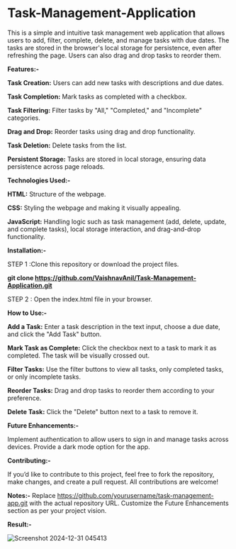 # Task-Management-Application

This is a simple and intuitive task management web application that allows users to add, filter, complete, delete, and manage tasks with due dates. The tasks are stored in the browser's local storage for persistence, even after refreshing the page. Users can also drag and drop tasks to reorder them.

**Features:-**

**Task Creation:** Users can add new tasks with descriptions and due dates.

**Task Completion:** Mark tasks as completed with a checkbox.

**Task Filtering:** Filter tasks by "All," "Completed," and "Incomplete" categories.

**Drag and Drop:** Reorder tasks using drag and drop functionality.

**Task Deletion:** Delete tasks from the list.

**Persistent Storage:** Tasks are stored in local storage, ensuring data persistence across page reloads.

**Technologies Used:-**

**HTML:** Structure of the webpage.

**CSS:** Styling the webpage and making it visually appealing.

**JavaScript:** Handling logic such as task management (add, delete, update, and complete tasks), local storage interaction, and drag-and-drop functionality.

**Installation:-**

STEP 1 :Clone this repository or download the project files.

**git clone https://github.com/VaishnavAnil/Task-Management-Application.git**

STEP 2 : Open the index.html file in your browser.

**How to Use:-**

**Add a Task:** Enter a task description in the text input, choose a due date, and click the "Add Task" button.

**Mark Task as Complete:** Click the checkbox next to a task to mark it as completed. The task will be visually crossed out.

**Filter Tasks:** Use the filter buttons to view all tasks, only completed tasks, or only incomplete tasks.

**Reorder Tasks:** Drag and drop tasks to reorder them according to your preference.

**Delete Task:** Click the "Delete" button next to a task to remove it.

**Future Enhancements:-**

Implement authentication to allow users to sign in and manage tasks across devices.
Provide a dark mode option for the app.

**Contributing:-**

If you’d like to contribute to this project, feel free to fork the repository, make changes, and create a pull request. All contributions are welcome!

**Notes:-**
Replace https://github.com/yourusername/task-management-app.git with the actual repository URL.
Customize the Future Enhancements section as per your project vision.

**Result:-** 

![Screenshot 2024-12-31 045413](https://github.com/user-attachments/assets/c6dcccea-dc68-4ee3-86f9-06a54fe05b68)

